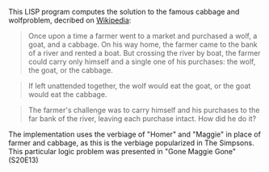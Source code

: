 This LISP program computes the solution to the famous cabbage and wolfproblem, decribed on [Wikipedia](https://en.wikipedia.org/wiki/Wolf,_goat_and_cabbage_problem):

>Once upon a time a farmer went to a market and purchased a wolf, a goat, and a cabbage. 
>On his way home, the farmer came to the bank of a river and rented a boat. 
>But crossing the river by boat, the farmer could carry only himself and a single one of his purchases: the wolf, the goat, or the cabbage.

>If left unattended together, the wolf would eat the goat, or the goat would eat the cabbage.

>The farmer's challenge was to carry himself and his purchases to the far bank of the river, leaving each purchase intact. How did he do it?

The implementation uses the verbiage of "Homer" and "Maggie" in place of farmer and cabbage, as this is the verbiage
popularized in The Simpsons. This particular logic problem was presented in "Gone Maggie Gone" (S20E13)
